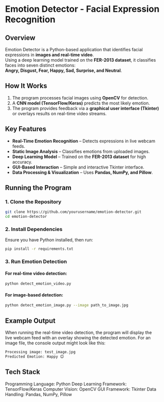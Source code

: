 # **Emotion Detector - Facial Expression Recognition**

## **Overview**  
Emotion Detector is a Python-based application that identifies facial expressions in **images and real-time video**.  
Using a deep learning model trained on the **FER-2013 dataset**, it classifies faces into seven distinct emotions:  
**Angry, Disgust, Fear, Happy, Sad, Surprise, and Neutral**.  

## **How It Works**  
1. The program processes facial images using **OpenCV** for detection.  
2. A **CNN model (TensorFlow/Keras)** predicts the most likely emotion.  
3. The program provides feedback via a **graphical user interface (Tkinter)** or overlays results on real-time video streams.  

## **Key Features**  
- **Real-Time Emotion Recognition** – Detects expressions in live webcam feeds.  
- **Static Image Analysis** – Classifies emotions from uploaded images.  
- **Deep Learning Model** – Trained on the **FER-2013 dataset** for high accuracy.  
- **GUI-Based Interaction** – Simple and interactive Tkinter interface.  
- **Data Processing & Visualization** – Uses **Pandas, NumPy, and Pillow**.  

## **Running the Program**  

### **1. Clone the Repository**  
```bash
git clone https://github.com/yourusername/emotion-detector.git
cd emotion-detector
```

### **2. Install Dependencies**  
Ensure you have Python installed, then run:
```bash
pip install -r requirements.txt
```

### **3. Run Emotion Detection**  

#### **For real-time video detection:**
```bash
python detect_emotion_video.py
```

#### **For image-based detection:**
```bash
python detect_emotion_image.py --image path_to_image.jpg
```

## **Example Output**
When running the real-time video detection, the program will display the live webcam feed with an overlay showing the detected emotion.
For an image file, the console output might look like this:
```bash
Processing image: test_image.jpg  
Predicted Emotion: Happy 😊  
```

## **Tech Stack**
Programming Language: Python
Deep Learning Framework: TensorFlow/Keras
Computer Vision: OpenCV
GUI Framework: Tkinter
Data Handling: Pandas, NumPy, Pillow

